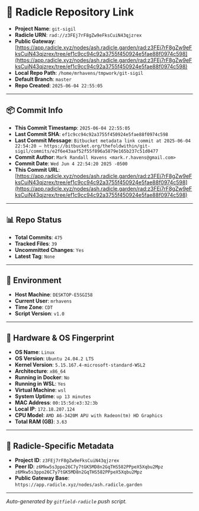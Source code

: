 # 🔗 Radicle Repository Link

- **Project Name**: `git-sigil`
- **Radicle URN**: `rad://z3FEj7rF8gZw9eFksCuiN43qjzrex`
- **Public Gateway**: [https://app.radicle.xyz/nodes/ash.radicle.garden/rad:z3FEj7rF8gZw9eFksCuiN43qjzrex/tree/ef1c9cc94c92a3755f450924e5fae88f0974c598](https://app.radicle.xyz/nodes/ash.radicle.garden/rad:z3FEj7rF8gZw9eFksCuiN43qjzrex/tree/ef1c9cc94c92a3755f450924e5fae88f0974c598)
- **Local Repo Path**: `/home/mrhavens/tmpwork/git-sigil`
- **Default Branch**: `master`
- **Repo Created**: `2025-06-04 22:55:05`

---

## 📦 Commit Info

- **This Commit Timestamp**: `2025-06-04 22:55:05`
- **Last Commit SHA**: `ef1c9cc94c92a3755f450924e5fae88f0974c598`
- **Last Commit Message**: `Bitbucket metadata link commit at 2025-06-04 22:54:20 — https://bitbucket.org/thefoldwithin/git-sigil/commits/e2f6e43aaf52f55f896a5879e165b237c51d0477`
- **Commit Author**: `Mark Randall Havens <mark.r.havens@gmail.com>`
- **Commit Date**: `Wed Jun 4 22:54:20 2025 -0500`
- **This Commit URL**: [https://app.radicle.xyz/nodes/ash.radicle.garden/rad:z3FEj7rF8gZw9eFksCuiN43qjzrex/tree/ef1c9cc94c92a3755f450924e5fae88f0974c598](https://app.radicle.xyz/nodes/ash.radicle.garden/rad:z3FEj7rF8gZw9eFksCuiN43qjzrex/tree/ef1c9cc94c92a3755f450924e5fae88f0974c598)

---

## 📊 Repo Status

- **Total Commits**: `475`
- **Tracked Files**: `39`
- **Uncommitted Changes**: `Yes`
- **Latest Tag**: `None`

---

## 🧭 Environment

- **Host Machine**: `DESKTOP-E5SGI58`
- **Current User**: `mrhavens`
- **Time Zone**: `CDT`
- **Script Version**: `v1.0`

---

## 🧬 Hardware & OS Fingerprint

- **OS Name**: `Linux`
- **OS Version**: `Ubuntu 24.04.2 LTS`
- **Kernel Version**: `5.15.167.4-microsoft-standard-WSL2`
- **Architecture**: `x86_64`
- **Running in Docker**: `No`
- **Running in WSL**: `Yes`
- **Virtual Machine**: `wsl`
- **System Uptime**: `up 13 minutes`
- **MAC Address**: `00:15:5d:e3:32:3b`
- **Local IP**: `172.18.207.124`
- **CPU Model**: `AMD A6-3420M APU with Radeon(tm) HD Graphics`
- **Total RAM (GB)**: `3.63`

---

## 🌱 Radicle-Specific Metadata

- **Project ID**: `z3FEj7rF8gZw9eFksCuiN43qjzrex`
- **Peer ID**: `z6Mkw5s3ppo26C7y7tGK5MD8n2GqTHS582PPpeX5Xqbu2Mpz
z6Mkw5s3ppo26C7y7tGK5MD8n2GqTHS582PPpeX5Xqbu2Mpz`
- **Public Gateway Base**: `https://app.radicle.xyz/nodes/ash.radicle.garden`

---

_Auto-generated by `gitfield-radicle` push script._
